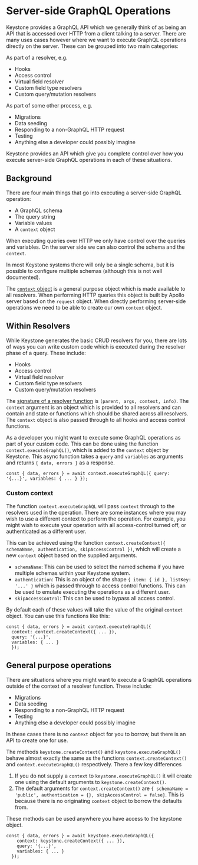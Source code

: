<!--[meta]
section: discussions
title: Server-side GraphQL Operations
[meta]-->

# Server-side GraphQL Operations

Keystone provides a GraphQL API which we generally think of as being an API that is accessed over HTTP from a client talking to a server.
There are many uses cases however where we want to execute GraphQL operations directly on the server.
These can be grouped into two main categories:

As part of a resolver, e.g.

- Hooks
- Access control
- Virtual field resolver
- Custom field type resolvers
- Custom query/mutation resolvers

As part of some other process, e.g.

- Migrations
- Data seeding
- Responding to a non-GraphQL HTTP request
- Testing
- Anything else a developer could possibly imagine

Keystone provides an API which give you complete control over how you execute server-side GraphQL operations in each of these situations.

## Background

There are four main things that go into executing a server-side GraphQL operation:

- A GraphQL schema
- The query string
- Variable values
- A `context` object

When executing queries over HTTP we only have control over the queries and variables.
On the server side we can also control the schema and the `context`.

In most Keystone systems there will only be a single schema, but it is possible to configure multiple schemas (although this is not well documented).

The [`context` object](https://www.apollographql.com/docs/apollo-server/data/resolvers/#the-context-argument) is a general purpose object which is made available to all resolvers. When performing HTTP queries this object is built by Apollo server based on the `request` object. When directly performing server-side operations we need to be able to create our own `context` object.

## Within Resolvers

While Keystone generates the basic CRUD resolvers for you, there are lots of ways you can write custom code which is executed during the resolver phase of a query.
These include:

- Hooks
- Access control
- Virtual field resolver
- Custom field type resolvers
- Custom query/mutation resolvers

The [signature of a resolver function](https://www.apollographql.com/docs/apollo-server/data/resolvers/#resolver-arguments) is `(parent, args, context, info)`.
The `context` argument is an object which is provided to all resolvers and can contain and state or functions which should be shared across all resolvers.
The `context` object is also passed through to all hooks and access control functions.

As a developer you might want to execute some GraphQL operations as part of your custom code.
This can be done using the function `context.executeGraphQL()`, which is added to the `context` object by Keystone.
This async function takes a `query` and `variables` as arguments and returns `{ data, errors }` as a response.

```
const { data, errors } = await context.executeGraphQL({ query: '{...}', variables: { ... } });
```

### Custom context

The function `context.executeGraphQL` will pass `context` through to the resolvers used in the operation.
There are some instances where you may wish to use a different context to perform the operation.
For example, you might wish to execute your operation with all access-control turned off, or authenticated as a different user.

This can be achieved using the function `context.createContext({ schemaName, authentication, skipAccessControl })`, which will create a new `context` object based on the supplied arguments.

- `schemaName`: This can be used to select the named schema if you have multiple schemas within your Keystone system.
- `authentication`: This is an object of the shape `{ item: { id }, listKey: '...' }` which is passed through to access control functions. This can be used to emulate executing the operations as a different user.
- `skipAccessControl`: This can be used to bypass all access control.

By default each of these values will take the value of the original `context` object.
You can use this functions like this:

```
const { data, errors } = await context.executeGraphQL({
  context: context.createContext({ ... }),
  query: '{...}',
  variables: { ... }
  });
```

## General purpose operations

There are situations where you might want to execute a GraphQL operations outside of the context of a resolver function.
These include:

- Migrations
- Data seeding
- Responding to a non-GraphQL HTTP request
- Testing
- Anything else a developer could possibly imagine

In these cases there is no `context` object for you to borrow, but there is an API to create one for use.

The methods `keystone.createContext()` and `keystone.executeGraphQL()` behave almost exactly the same as the functions `context.createContext()` and `context.executeGraphQL()` respectively. There a few key differences

1. If you do not supply a `context` to `keystone.executeGraphQL()` it will create one using the default arguments to `keystone.createContext()`.
2. The default arguments for `context.createContext()` are `{ schemaName = 'public', authentication = {}, skipAccessControl = false}`. This is because there is no originating `context` object to borrow the defaults from.

These methods can be used anywhere you have access to the keystone object.

```
const { data, errors } = await keystone.executeGraphQL({
    context: keystone.createContext({ ... }),
    query: '{...}',
    variables: { ... }
  });
```
